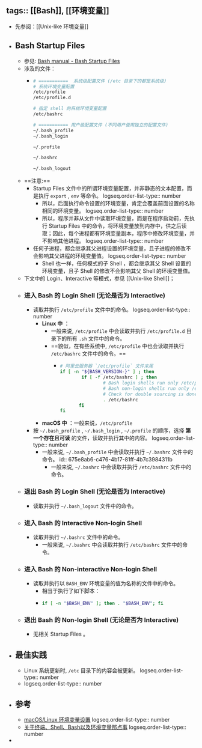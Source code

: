 tags:: [[Bash]], [[环境变量]]
---

- 先参阅：[[Unix-like 环境变量]]
- ## Bash Startup Files
	- 参见: [Bash manual -  Bash Startup Files](https://www.gnu.org/software/bash/manual/html_node/Bash-Startup-Files.html)
	- 涉及的文件：
		- ``` bash
		  # ===========  系统级配置文件 (/etc 目录下的都是系统级)
		  # 系统环境变量配置 
		  /etc/profile
		  /etc/profile.d
		  
		  # 指定 shell 的系统环境变量配置
		  /etc/bashrc
		  
		  # =========== 用户级配置文件 (不同用户使用独立的配置文件)
		  ~/.bash_profile
		  ~/.bash_login
		  
		  ~/.profile
		  
		  ~/.bashrc
		  
		  ~/.bash_logout
		  ```
	- ==注意:==
		- Startup Files 文件中的所谓环境变量配置，并非静态的文本配置，而是执行 `export` , `env` 等命令。
		  logseq.order-list-type:: number
			- 所以，后面执行命令设置的环境变量，肯定会覆盖前面设置的名称相同的环境变量。
			  logseq.order-list-type:: number
			- 所以，程序并非从文件中读取环境变量，而是在程序启动前，先执行 Startup Files 中的命令，将环境变量放到内存中，供之后读取；因此，每个进程都有环境变量副本，程序中修改环境变量，并不影响其他进程。
			  logseq.order-list-type:: number
		- 任何子进程，都会继承其父进程设置的环境变量，且子进程的修改不会影响其父进程的环境变量值。
		  logseq.order-list-type:: number
			- Shell 也一样，任何模式的子 Shell ，都会继承其父 Shell 设置的环境变量，且子 Shell 的修改不会影响其父 Shell 的环境变量值。
	- 下文中的 Login、Interactive 等模式，参见 [[Unix-like Shell]]；
	- ### 进入 Bash 的 Login Shell (无论是否为 Interactive)
		- 读取并执行 `/etc/profile` 文件中的命令。
		  logseq.order-list-type:: number
			- **Linux 中** ：
				- 一般来说, `/etc/profile` 中会读取并执行 `/etc/profile.d` 目录下的所有 `.sh` 文件中的命令。
				- ==貌似，在有些系统中, `/etc/profile` 中也会读取并执行  `/etc/bashrc` 文件中的命令。==
					- ``` bash
					  # 阿里云服务器 `/etc/profile` 文件末尾
					  if [ -n "${BASH_VERSION-}" ] ; then
					          if [ -f /etc/bashrc ] ; then
					                  # Bash login shells run only /etc/profile
					                  # Bash non-login shells run only /etc/bashrc
					                  # Check for double sourcing is done in /etc/bashrc.
					                  . /etc/bashrc
					         fi
					  fi
					  ```
			- **macOS 中** ：一般来说，`/etc/profile`
		- 按 `~/.bash_profile` , `~/.bash_login` , `~/.profile` 的顺序，选择 **第一个存在且可读** 的文件，读取并执行其中的内容。
		  logseq.order-list-type:: number
			- 一般来说, `~/.bash_profile` 中会读取并执行 `~/.bashrc` 文件中的命令。
			  id:: 675e8ab6-c476-4b17-81ff-4b7c3984311b
				- 一般来说, `~/.bashrc` 中会读取并执行 `/etc/bashrc` 文件中的命令。
	- ### 退出 Bash 的 Login Shell (无论是否为 Interactive)
		- 读取并执行 `~/.bash_logout` 文件中的命令。
	- ### 进入 Bash 的 Interactive Non-login Shell
		- 读取并执行 `~/.bashrc` 文件中的命令。
			- 一般来说, `~/.bashrc` 中会读取并执行 `/etc/bashrc` 文件中的命令。
	- ### 进入 Bash 的 Non-interactive Non-login Shell
		- 读取并执行以 `BASH_ENV` 环境变量的值为名称的文件中的命令。
			- 相当于执行了如下脚本：
			- ```bash
			  if [ -n "$BASH_ENV" ]; then . "$BASH_ENV"; fi
			  ```
	- ### 退出 Bash 的 Non-login Shell (无论是否为 Interactive)
		- 无相关 Startup Files 。
- ## 最佳实践
	- Linux 系统更新时, `/etc` 目录下的内容会被更新。
	  logseq.order-list-type:: number
	- logseq.order-list-type:: number
- ## 参考
	- [macOS/Linux 环境变量设置](https://zhuanlan.zhihu.com/p/25976099)
	  logseq.order-list-type:: number
	- [关于终端、Shell、Bash以及环境变量那点事](https://www.ethanzhang.xyz/2024/04/25/%E5%85%B3%E4%BA%8E%E7%BB%88%E7%AB%AFShellBash%E4%BB%A5%E5%8F%8A%E7%8E%AF%E5%A2%83%E5%8F%98%E9%87%8F%E9%82%A3%E7%82%B9%E4%BA%8B/)
	  logseq.order-list-type:: number
-